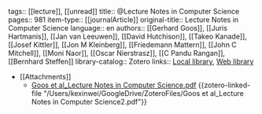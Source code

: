 tags:: [[lecture]], [[unread]]
title:: @Lecture Notes in Computer Science
pages:: 981
item-type:: [[journalArticle]]
original-title:: Lecture Notes in Computer Science
language:: en
authors:: [[Gerhard Goos]], [[Juris Hartmanis]], [[Jan van Leeuwen]], [[David Hutchison]], [[Takeo Kanade]], [[Josef Kittler]], [[Jon M Kleinberg]], [[Friedemann Mattern]], [[John C Mitchell]], [[Moni Naor]], [[Oscar Nierstrasz]], [[C Pandu Rangan]], [[Bernhard Steffen]]
library-catalog:: Zotero
links:: [Local library](zotero://select/library/items/9JCZXZB7), [Web library](https://www.zotero.org/users/6786528/items/9JCZXZB7)

- [[Attachments]]
	- [Goos et al_Lecture Notes in Computer Science.pdf](zotero://select/library/items/ZEVVGCJJ) {{zotero-linked-file "/Users/kexinwei/GoogleDrive/ZoteroFiles/Goos et al_Lecture Notes in Computer Science2.pdf"}}